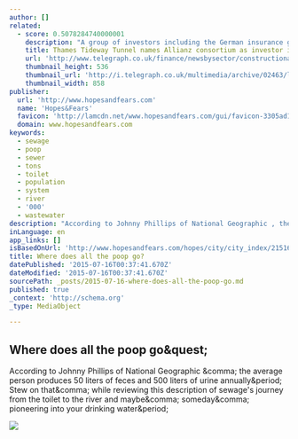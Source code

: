 ```yaml
---
author: []
related:
  - score: 0.5078284740000001
    description: "A group of investors including the German insurance group Allianz has won a contest to invest £4.2bn in London's new Thames super-sewer, one of the biggest infrastructure projects in the capital. The investors will provide financial support for the construction of the Thames Tideway Tunnel, which will stretch 15 miles under London to help prevent untreated sewage from flowing into the city's river."
    title: Thames Tideway Tunnel names Allianz consortium as investor in £4.2bn super-sewer
    url: 'http://www.telegraph.co.uk/finance/newsbysector/constructionandproperty/11738024/Thames-Tideway-Tunnel-names-Allianz-consortium-as-investor-in-4.2bn-super-sewer.html'
    thumbnail_height: 536
    thumbnail_url: 'http://i.telegraph.co.uk/multimedia/archive/02463/leetunnel_2463541k.jpg'
    thumbnail_width: 858
publisher:
  url: 'http://www.hopesandfears.com'
  name: 'Hopes&Fears'
  favicon: 'http://lamcdn.net/www.hopesandfears.com/gui/favicon-3305ad1e5f0c33422b30d6130bf250bf.ico'
  domain: www.hopesandfears.com
keywords:
  - sewage
  - poop
  - sewer
  - tons
  - toilet
  - population
  - system
  - river
  - '000'
  - wastewater
description: "According to Johnny Phillips of National Geographic , the average person produces 50 liters of feces and 500 liters of urine annually. Stew on that, while reviewing this description of sewage's journey from the toilet to the river and maybe, someday, pioneering into your drinking water."
inLanguage: en
app_links: []
isBasedOnUrl: 'http://www.hopesandfears.com/hopes/city/city_index/215165-city-index-sewage'
title: Where does all the poop go?
datePublished: '2015-07-16T00:37:41.670Z'
dateModified: '2015-07-16T00:37:41.670Z'
sourcePath: _posts/2015-07-16-where-does-all-the-poop-go.md
published: true
_context: 'http://schema.org'
_type: MediaObject

---
```

<article style=""><h1>Where does all the poop go&amp;quest;</h1><p>According to Johnny Phillips of National Geographic &amp;comma; the average person produces 50 liters of feces and 500 liters of urine annually&amp;period; Stew on that&amp;comma; while reviewing this description of sewage's journey from the toilet to the river and maybe&amp;comma; someday&amp;comma; pioneering into your drinking water&amp;period;</p><img src="http://lamcdn.net/hopesandfears.com/post-og_image/X-iPsnwsq1IbE_NQF5uO9g.jpg" /></article>